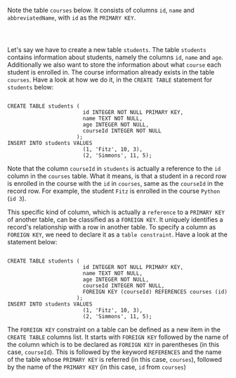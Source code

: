 Note the table `courses` below. It consists of columns `id`, `name` and `abbreviatedName`, with `id` as the `PRIMARY KEY`.

<Editor lang="sql" dbName="students3-v2.db" focusTableAfterRun="courses" displayDbOnly="true">
<code>

</code>
</Editor>

Let's say we have to create a new table `students`. The table `students` contains information about students, namely the columns `id`, `name` and `age`. Additionally we also want to store the information about what `course` each student is enrolled in. The course information already exists in the table `courses`. Have a look at how we do it, in the `CREATE TABLE` statement for `students` below:

<Editor lang="sql" dbName="students3-v2.db" focusTableAfterRun="students">
<code>
CREATE TABLE students (
                        id INTEGER NOT NULL PRIMARY KEY,
                        name TEXT NOT NULL,
                        age INTEGER NOT NULL,
                        courseId INTEGER NOT NULL
                      );
INSERT INTO students VALUES
                        (1, 'Fitz', 10, 3),
                        (2, 'Simmons', 11, 5);
</code>
</Editor>

Note that the column `courseId` in `students` is actually a reference to the `id` column in the `courses` table. What it means, is that a student in a record row is enrolled in the course with the `id` in `courses`, same as the `courseId` in the record row. For example, the student `Fitz` is enrolled in the course `Python` (`id 3`).

This specific kind of column, which is actually a `reference` to a `PRIMARY KEY` of another table, can be classified as a `FOREIGN KEY`. It uniquely identifies a record's relationship with a row in another table. To specify a column as `FOREIGN KEY`, we need to declare it as a `table constraint`. Have a look at the statement below:

<Editor lang="sql" dbName="students3-v2.db" focusTableAfterRun="students">
<code>
CREATE TABLE students (
                        id INTEGER NOT NULL PRIMARY KEY,
                        name TEXT NOT NULL,
                        age INTEGER NOT NULL,
                        courseId INTEGER NOT NULL,
                        FOREIGN KEY (courseId) REFERENCES courses (id)
                      );
INSERT INTO students VALUES
                        (1, 'Fitz', 10, 3),
                        (2, 'Simmons', 11, 5);
</code>
</Editor>

The `FOREIGN KEY` constraint on a table can be defined as a new item in the `CREATE TABLE` columns list. It starts with `FOREIGN KEY` followed by the name of the column which is to be declared as `FOREIGN KEY` in parentheses (in this case, `courseId`). This is followed by the keyword `REFERENCES` and the name of the table whose `PRIMARY KEY` is referred (in this case, `courses`), followed by the name of the `PRIMARY KEY` (in this case, `id` from `courses`)
